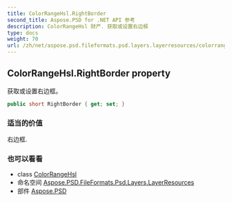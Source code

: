 ```yaml
---
title: ColorRangeHsl.RightBorder
second_title: Aspose.PSD for .NET API 参考
description: ColorRangeHsl 财产. 获取或设置右边框
type: docs
weight: 70
url: /zh/net/aspose.psd.fileformats.psd.layers.layerresources/colorrangehsl/rightborder/
---
```

## ColorRangeHsl.RightBorder property

获取或设置右边框。

```csharp
public short RightBorder { get; set; }
```

### 适当的价值

右边框.

### 也可以看看

* class [ColorRangeHsl](../)
* 命名空间 [Aspose.PSD.FileFormats.Psd.Layers.LayerResources](../../colorrangehsl/)
* 部件 [Aspose.PSD](../../../)


